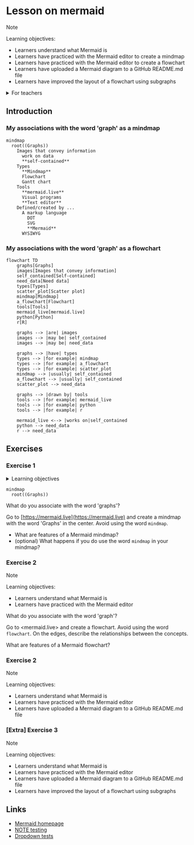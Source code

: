 # Lesson on mermaid

> [!NOTE]
>
> Learning objectives:
>
> - Learners understand what Mermaid is
> - Learners have practiced with the Mermaid editor to create a mindmap
> - Learners have practiced with the Mermaid editor to create a flowchart
> - Learners have uploaded a Mermaid diagram to a GitHub README.md file
> - Learners have improved the layout of a flowchart using subgraphs

<details>
<summary>For teachers</summary>
<br>

```mermaid
gantt
  title Lesson plan
  dateFormat X
  axisFormat %s
  section Lecturing
  This lesson : 0, 5
  What is Mermaid? : 5, 10
  Exercise procedure: 10, 15
  Feedback : 25, 30
  How to use on GitHub : 30, 40
  Exercise procedure: 40, 45
  Feedback : 60, 70
  Subdiagrams : 70, 75
  Feedback : 85, 90
  section Exercise
  Try mermaid.live: 15, 25
  Upload a mermaid diagram: 45,60
  Create a subdiagram: 75,85
```

Lesson plan:

- Who I am
- Cycle 1:
  - Prior knowledge:
    - What do you associate the word 'diagram' with?
    - What types of diagrams are there? Mention mindmap and flowchart
    - How to create diagrams?
    - How to publish diagrams?
    - What is a mindmap?
    - How to create a mindmap?
  - Present: go to <mermaid.live>, show mindmap, show syntax
  - Challenge: exercise 1
  - Feedback: 
    - ask 1 random learner to show mindmap, else show mine
    - ask drawback of mindmaps. Cannot link between nodes
- Cycle 2:
  - Prior knowledge:
    - What do you associate the word 'flowchart' with?
    - How to create a flowchart?
  - Present: 
    - what is mermaid?
    - why use mermaid?
    - go to <mermaid.live>, show flowchart, show syntax
  - Challenge: exercise 2
  - Feedback: ask 1 random learner to show mindmap

</details>

## Introduction

### My associations with the word 'graph' as a mindmap

```mermaid
mindmap
  root((Graphs))
    Images that convey information
      work on data
      **self-contained**
    Types
      **Mindmap**
      Flowchart
      Gantt chart
    Tools
      **mermaid.live**
      Visual programs
      **Text editor**
    Defined/created by ...
      A markup language
        DOT
        SVG
        **Mermaid**
      WYSIWYG
```

</details>

### My associations with the word 'graph' as a flowchart

```mermaid
flowchart TD
    graphs[Graphs]
    images[Images that convey information]
    self_contained[Self-contained]
    need_data[Need data]
    types[Types]
    scatter_plot[Scatter plot]
    mindmap[Mindmap]
    a_flowchart[Flowchart]
    tools[Tools]
    mermaid_live[mermaid.live]
    python[Python]
    r[R]

    graphs --> |are| images
    images --> |may be| self_contained
    images --> |may be| need_data

    graphs --> |have| types
    types --> |for example| mindmap
    types --> |for example| a_flowchart    
    types --> |for example| scatter_plot
    mindmap --> |usually| self_contained
    a_flowchart --> |usually| self_contained
    scatter_plot --> need_data

    graphs --> |drawn by| tools
    tools --> |for example| mermaid_live
    tools --> |for example| python
    tools --> |for example| r

    mermaid_live <--> |works on|self_contained
    python --> need_data
    r --> need_data
```

## Exercises

### Exercise 1

<details>
<summary>Learning objectives</summary>
<br>
- Learners get a first impression of what Mermaid is
- Learners have practiced with the Mermaid editor
- Learners may have seen a technical error
</details>


```mermaid
mindmap
  root((Graphs))
```

What do you associate with the word 'graphs'?

Go to [https://mermaid.live](https://mermaid.live) and create a mindmap
with the word 'Graphs' in the center.
Avoid using the word `mindmap`.

- What are features of a Mermaid mindmap?
- (optional) What happens if you do use the word `mindmap` in your mindmap?

### Exercise 2

> [!NOTE]
>
> Learning objectives:
>
> - Learners understand what Mermaid is
> - Learners have practiced with the Mermaid editor

What do you associate with the word 'graph'?

Go to <mermaid.live> and create a flowchart. Avoid using the word `flowchart`.
On the edges, describe the relationships between the concepts.

What are features of a Mermaid flowchart?

### Exercise 2

> [!NOTE]
>
> Learning objectives:
>
> - Learners understand what Mermaid is
> - Learners have practiced with the Mermaid editor
> - Learners have uploaded a Mermaid diagram to a GitHub README.md file

### [Extra] Exercise 3

> [!NOTE]
>
> Learning objectives:
>
> - Learners understand what Mermaid is
> - Learners have practiced with the Mermaid editor
> - Learners have uploaded a Mermaid diagram to a GitHub README.md file
> - Learners have improved the layout of a flowchart using subgraphs

## Links

- [Mermaid homepage](https://mermaid.js.org/)
- [NOTE testing](https://github.com/sinsukehlab/NOTE-test/blob/main/NOTE.md)
- [Dropdown tests](https://gist.github.com/citrusui/07978f14b11adada364ff901e27c7f61)
